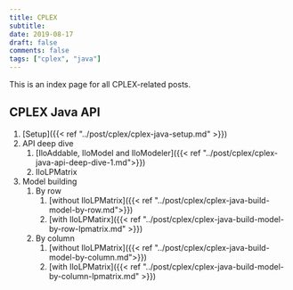 ```yaml
---
title: CPLEX
subtitle: 
date: 2019-08-17
draft: false
comments: false
tags: ["cplex", "java"]
---
```


This is an index page for all CPLEX-related posts.
<!-- [By column]({{< ref "">}}) -->

## CPLEX Java API

1. [Setup]({{< ref "../post/cplex/cplex-java-setup.md" >}})
2. API deep dive
   1. [IloAddable, IloModel and IloModeler]({{< ref "../post/cplex/cplex-java-api-deep-dive-1.md">}})
   2. IloLPMatrix
3. Model building
   1. By row
      1. [without IloLPMatrix]({{< ref "../post/cplex/cplex-java-build-model-by-row.md">}})
      2. [with IloLPMatirx]({{< ref "../post/cplex/cplex-java-build-model-by-row-lpmatrix.md" >}})
   2. By column
      1. [without IloLPMatrix]({{< ref "../post/cplex/cplex-java-build-model-by-column.md">}})
      2. [with IloLPMatrix]({{< ref "../post/cplex/cplex-java-build-model-by-column-lpmatrix.md" >}})